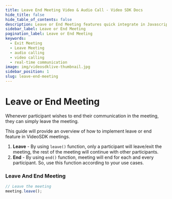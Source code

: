 ```yaml
---
title: Leave End Meeting Video & Audio Call - Video SDK Docs
hide_title: false
hide_table_of_contents: false
description: Leave or End Meeting features quick integrate in Javascript, React JS, Android, IOS, React Native, Flutter with Video SDK to add live video & audio conferencing to your applications.
sidebar_label: Leave or End Meeting
pagination_label: Leave or End Meeting
keywords:
  - Exit Meeting
  - Leave Meeting
  - audio calling
  - video calling
  - real-time communication
image: img/videosdklive-thumbnail.jpg
sidebar_position: 1
slug: leave-end-meeting
---
```


# Leave or End Meeting

Whenever participant wishes to end their communication in the meeting, they can simply leave the meeting.

This guide will provide an overview of how to implement leave or end feature in VideoSDK meetings.

1. **Leave** - By using `leave()` function, only a participant will leave/exit the meeting, the rest of the meeting will continue with other participants.
2. **End** - By using `end()` function, meeting will end for each and every participant. So, use this function according to your use cases.

### Leave And End Meeting


```js
// Leave the meeting
meeting.leave();
```
